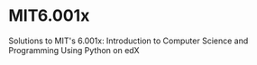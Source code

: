 # MIT6.001x
Solutions to MIT's 6.001x: Introduction to Computer Science and Programming Using Python on edX

